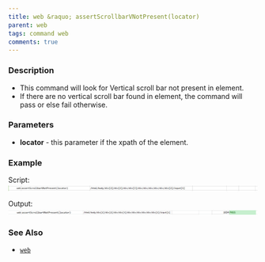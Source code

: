 ```yaml
---
title: web &raquo; assertScrollbarVNotPresent(locator)
parent: web
tags: command web
comments: true
---
```


### Description

- This command will look for Vertical scroll bar not present in element.
- If there are no vertical scroll bar found in element, the command will pass or else fail otherwise.

### Parameters

- **locator** - this parameter if the xpath of the element.

### Example

Script:<br/>
![](image/assertScrollbarVNotPresent_01.png)

Output:<br/>
![](image/assertScrollbarVNotPresent_02.png)

### See Also

- [`web`](index.html)